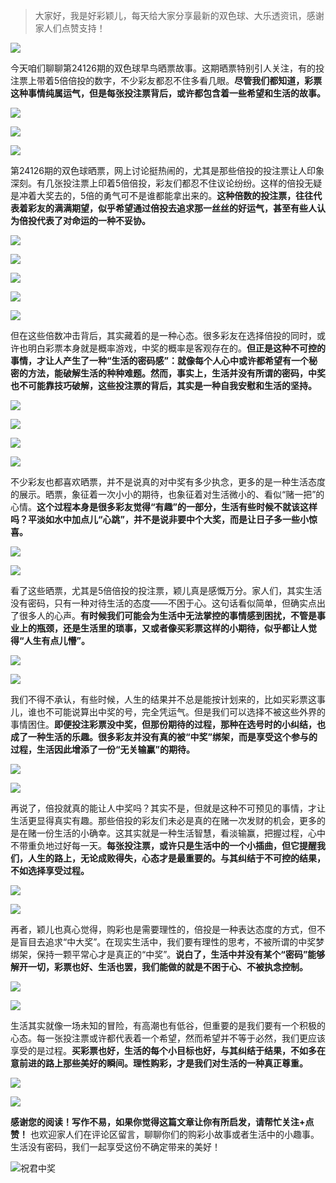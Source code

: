 > 大家好，我是好彩颖儿，每天给大家分享最新的双色球、大乐透资讯，感谢家人们点赞支持！

![](https://cdn.jsdelivr.net/gh/wangwenjie1314/PicCDN/2024-7-11/1720660897499-image.png)

今天咱们聊聊第24126期的双色球早鸟晒票故事。这期晒票特别引人关注，有的投注票上带着5倍倍投的数字，不少彩友都忍不住多看几眼。**尽管我们都知道，彩票这种事情纯属运气，但是每张投注票背后，或许都包含着一些希望和生活的故事。**

![](https://cdn.jsdelivr.net/gh/wangwenjie1314/PicCDN/2024-11-3/1730597179399-image.png)


![](https://cdn.jsdelivr.net/gh/wangwenjie1314/PicCDN/2024-11-3/1730597088190-image.png)


![](https://cdn.jsdelivr.net/gh/wangwenjie1314/PicCDN/2024-11-3/1730597247900-image.png)


第24126期的双色球晒票，网上讨论挺热闹的，尤其是那些倍投的投注票让人印象深刻。有几张投注票上印着5倍倍投，彩友们都忍不住议论纷纷。这样的倍投无疑是冲着大奖去的，5倍的勇气可不是谁都能拿出来的。**这种倍数的投注票，往往代表着彩友的满满期望，似乎希望通过倍投去追求那一丝丝的好运气，甚至有些人认为倍投代表了对命运的一种不妥协。**

![](https://cdn.jsdelivr.net/gh/wangwenjie1314/PicCDN/2024-11-3/1730597093337-image.png)


![](https://cdn.jsdelivr.net/gh/wangwenjie1314/PicCDN/2024-11-3/1730597242831-image.png)

![](https://cdn.jsdelivr.net/gh/wangwenjie1314/PicCDN/2024-11-3/1730597238853-image.png)

![](https://cdn.jsdelivr.net/gh/wangwenjie1314/PicCDN/2024-11-3/1730597235111-image.png)

![](https://cdn.jsdelivr.net/gh/wangwenjie1314/PicCDN/2024-11-3/1730597229915-image.png)

但在这些倍数冲击背后，其实藏着的是一种心态。很多彩友在选择倍投的同时，或许也明白彩票本身就是概率游戏，中奖的概率是客观存在的。**但正是这种不可控的事情，才让人产生了一种“生活的密码感”：就像每个人心中或许都希望有一个秘密的方法，能破解生活的种种难题。然而，事实上，生活并没有所谓的密码，中奖也不可能靠技巧破解，这些投注票的背后，其实是一种自我安慰和生活的坚持。**


![](https://cdn.jsdelivr.net/gh/wangwenjie1314/PicCDN/2024-11-3/1730597143190-image.png)

![](https://cdn.jsdelivr.net/gh/wangwenjie1314/PicCDN/2024-11-3/1730597224450-image.png)

![](https://cdn.jsdelivr.net/gh/wangwenjie1314/PicCDN/2024-11-3/1730597220425-image.png)

![](https://cdn.jsdelivr.net/gh/wangwenjie1314/PicCDN/2024-11-3/1730597216503-image.png)


不少彩友也都喜欢晒票，并不是说真的对中奖有多少执念，更多的是一种生活态度的展示。晒票，象征着一次小小的期待，也象征着对生活微小的、看似“赌一把”的心情。**这个过程本身是很多彩友觉得“有趣”的一部分，生活有些时候不就该这样吗？平淡如水中加点儿“心跳”，并不是说非要中个大奖，而是让日子多一些小惊喜。**


![](https://cdn.jsdelivr.net/gh/wangwenjie1314/PicCDN/2024-11-3/1730597148757-image.png)


![](https://cdn.jsdelivr.net/gh/wangwenjie1314/PicCDN/2024-11-3/1730597210281-image.png)


看了这些晒票，尤其是5倍倍投的投注票，颖儿真是感慨万分。家人们，其实生活没有密码，只有一种对待生活的态度——不困于心。这句话看似简单，但确实点出了很多人的心声。**有时候我们可能会为生活中无法掌控的事情感到困扰，不管是事业上的瓶颈，还是生活里的琐事，又或者像买彩票这样的小期待，似乎都让人觉得“人生有点儿懵”。**


![](https://cdn.jsdelivr.net/gh/wangwenjie1314/PicCDN/2024-11-3/1730597154914-image.png)


![](https://cdn.jsdelivr.net/gh/wangwenjie1314/PicCDN/2024-11-3/1730597204149-image.png)

我们不得不承认，有些时候，人生的结果并不总是能按计划来的，比如买彩票这事儿，谁也不可能说算出中奖的号，完全凭运气。但是我们可以选择不被这些外界的事情困住。**即便投注彩票没中奖，但那份期待的过程，那种在选号时的小纠结，也成了一种生活的乐趣。很多彩友并没有真的被“中奖”绑架，而是享受这个参与的过程，生活因此增添了一份“无关输赢”的期待。**


![](https://cdn.jsdelivr.net/gh/wangwenjie1314/PicCDN/2024-11-3/1730597161095-image.png)

![](https://cdn.jsdelivr.net/gh/wangwenjie1314/PicCDN/2024-11-3/1730597199328-image.png)


再说了，倍投就真的能让人中奖吗？其实不是，但就是这种不可预见的事情，才让生活更显得真实有趣。那些倍投的彩友们未必是真的在赌一次发财的机会，更多的是在赌一份生活的小确幸。这其实就是一种生活智慧，看淡输赢，把握过程，心中不带重负地过好每一天。**每张投注票，或许只是生活中的一个小插曲，但它提醒我们，人生的路上，无论成败得失，心态才是最重要的。与其纠结于不可控的结果，不如选择享受过程。**


![](https://cdn.jsdelivr.net/gh/wangwenjie1314/PicCDN/2024-11-3/1730597166788-image.png)

![](https://cdn.jsdelivr.net/gh/wangwenjie1314/PicCDN/2024-11-3/1730597194694-image.png)


再者，颖儿也真心觉得，购彩也是需要理性的，倍投是一种表达态度的方式，但不是盲目去追求“中大奖”。在现实生活中，我们要有理性的思考，不被所谓的中奖梦绑架，保持一颗平常心才是真正的“中奖”。**说白了，生活中并没有某个“密码”能够解开一切，彩票也好、生活也罢，我们能做的就是不困于心、不被执念控制。**

![](https://cdn.jsdelivr.net/gh/wangwenjie1314/PicCDN/2024-11-3/1730597189087-image.png)


![](https://cdn.jsdelivr.net/gh/wangwenjie1314/PicCDN/2024-11-3/1730597171962-image.png)


生活其实就像一场未知的冒险，有高潮也有低谷，但重要的是我们要有一个积极的心态。每一张投注票或许都代表着一个希望，然而希望并不等于必然，我们更应该享受的是过程。**买彩票也好，生活的每个小目标也好，与其纠结于结果，不如多在意前进的路上那些美好的瞬间。理性购彩，才是我们对生活的一种真正尊重。**


![](https://cdn.jsdelivr.net/gh/wangwenjie1314/PicCDN/2024-11-3/1730597104474-image.png)


![](https://cdn.jsdelivr.net/gh/wangwenjie1314/PicCDN/2024-11-3/1730597114642-image.png)



**感谢您的阅读！写作不易，如果你觉得这篇文章让你有所启发，请帮忙关注+点赞！** 也欢迎家人们在评论区留言，聊聊你们的购彩小故事或者生活中的小趣事。生活没有密码，我们一起享受这份不确定带来的美好！

![祝君中奖](https://cdn.jsdelivr.net/gh/wangwenjie1314/PicCDN/2024-8-19/1724038774078-image.png)